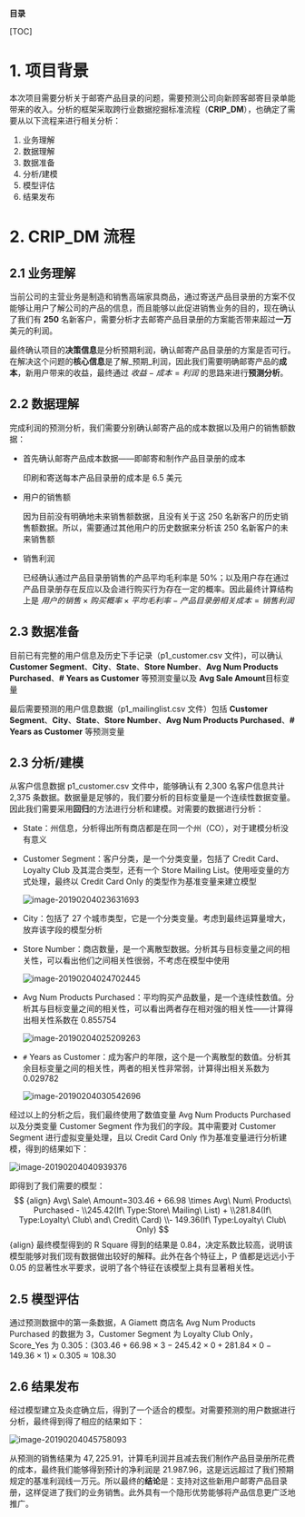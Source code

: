 



**目录**

[TOC]

# 1. 项目背景

本次项目需要分析关于邮寄产品目录的问题，需要预测公司向新顾客邮寄目录单能带来的收入。分析的框架采取跨行业数据挖掘标准流程（**CRIP_DM**），也确定了需要从以下流程来进行相关分析：

1. 业务理解
2. 数据理解
3. 数据准备
4. 分析/建模
5. 模型评估
6. 结果发布

# 2. CRIP_DM 流程

## 2.1 业务理解

当前公司的主营业务是制造和销售高端家具商品，通过寄送产品目录册的方案不仅能够让用户了解公司的产品的信息，而且能够以此促进销售业务的目的，现在确认了我们有 **250** 名新客户，需要分析才去邮寄产品目录册的方案能否带来超过**一万**美元的利润。

最终确认项目的**决策信息**是分析预期利润，确认邮寄产品目录册的方案是否可行。在解决这个问题的**核心信息**是了解_预期_利润，因此我们需要明确邮寄产品的**成本**，新用户带来的收益，最终通过 $收益-成本=利润$ 的思路来进行**预测分析**。

## 2.2 数据理解

完成利润的预测分析，我们需要分别确认邮寄产品的成本数据以及用户的销售额数据：

* 首先确认邮寄产品成本数据——即邮寄和制作产品目录册的成本

  印刷和寄送每本产品目录册的成本是 6.5 美元

* 用户的销售额

  因为目前没有明确地未来销售额数据，且没有关于这 250 名新客户的历史销售额数据。所以，需要通过其他用户的历史数据来分析该 250 名新客户的未来销售额

* 销售利润

  已经确认通过产品目录册销售的产品平均毛利率是 $50\%​$；以及用户存在通过产品目录册存在反应以及会进行购买行为存在一定的概率。因此最终计算结构上是 $用户的销售 \times 购买概率 \times 平均毛利率- 产品目录册相关成本=销售利润​$

## 2.3 数据准备

目前已有完整的用户信息及历史下手记录（p1_customer.csv 文件)，可以确认 **Customer Segment**、**City**、**State**、**Store Number**、**Avg Num Products Purchased**、**# Years as Customer** 等预测变量以及 **Avg Sale Amount**目标变量

最后需要预测的用户信息数据（p1_mailinglist.csv 文件）包括 **Customer Segment**、**City**、**State**、**Store Number**、**Avg Num Products Purchased**、**# Years as Customer** 等预测变量

## 2.3 分析/建模

从客户信息数据 p1_customer.csv 文件中，能够确认有 2,300 名客户信息共计 2,375 条数据。数据量是足够的，我们要分析的目标变量是一个连续性数据变量。因此我们需要采用**回归**的方法进行分析和建模。对需要的数据进行分析：

* State：州信息，分析得出所有商店都是在同一个州（CO），对于建模分析没有意义

* Customer Segment：客户分类，是一个分类变量，包括了 Credit Card、Loyalty Club 及其混合类型，还有一个 Store Mailing List。使用哑变量的方式处理，最终以 Credit Card Only 的类型作为基准变量来建立模型

  ![image-20190204023631693](https://ws4.sinaimg.cn/large/006tNc79gy1fztszljxcvj30f00b4mx6.jpg)

* City：包括了 27 个城市类型，它是一个分类变量。考虑到最终运算量增大，放弃该字段的模型分析

* Store Number：商店数量，是一个离散型数据。分析其与目标变量之间的相关性，可以看出他们之间相关性很弱，不考虑在模型中使用

  ![image-20190204024702445](https://ws4.sinaimg.cn/large/006tNc79gy1fzttagn7pbj30f809jwf5.jpg)

* Avg Num Products Purchased：平均购买产品数量，是一个连续性数值。分析其与目标变量之间的相关性，可以看出两者存在相对强的相关性——计算得出相关性系数在 $0.855754$

  ![image-20190204025209263](https://ws2.sinaimg.cn/large/006tNc79gy1fzttft5z9nj30ek0andgb.jpg)

* `#` Years as Customer：成为客户的年限，这个是一个离散型的数值。分析其余目标变量之间的相关性，两者的相关性非常弱，计算得出相关系数为 $0.029782$

  ![image-20190204030542696](https://ws4.sinaimg.cn/large/006tNc79gy1fztttw78o1j30fq0anq3i.jpg)

经过以上的分析之后，我们最终使用了数值变量 Avg Num Products Purchased 以及分类变量 Customer Segment 作为我们的字段。其中需要对 Customer Segment 进行虚拟变量处理，且以 Credit Card Only 作为基准变量进行分析建模，得到的结果如下：

![image-20190204040939376](https://ws4.sinaimg.cn/large/006tNc79gy1fztvof78w1j30ih0ds3yu.jpg)

即得到了我们需要的模型：
$$ {align}
Avg\ Sale\ Amount=303.46 + 66.98 \times Avg\ Num\ Products\ Purchased - \\245.42(If\ Type:Store\ Mailing\ List) + \\281.84(If\ Type:Loyalty\ Club\ and\ Credit\ Card) \\- 149.36(If\ Type:Loyalty\ Club\ Only)
$$ {align}
最终模型得到的 R Square 得到的结果是 $0.84$，决定系数比较高，说明该模型能够对我们现有数据做出较好的解释。此外在各个特征上，P 值都是远远小于 $0.05$ 的显著性水平要求，说明了各个特征在该模型上具有显著相关性。

## 2.5 模型评估

通过预测数据中的第一条数据，A Giamett 商店名 Avg Num Products Purchased 的数据为 3，Customer Segment 为 Loyalty Club Only，Score_Yes 为 0.305：$(303.46 + 66.98 \times 3 - 245.42 \times 0 + 281.84 \times 0 - 149.36 \times 1)\times0.305 \approx 108.30$

## 2.6 结果发布

经过模型建立及炎症确立后，得到了一个适合的模型。对需要预测的用户数据进行分析，最终得到得了相应的结果如下：

![image-20190204045758093](https://ws2.sinaimg.cn/large/006tNc79gy1fztx2pdst5j30es09fwej.jpg)

从预测的销售结果为 $47,225.91$，计算毛利润并且减去我们制作产品目录册所花费的成本，最终我们能够得到预计的净利润是 $21.987.96$，这是远远超过了我们预期规定的基准利润线一万元。所以最终的**结论**是：支持对这些新用户邮寄产品目录册，这样促进了我们的业务销售。此外具有一个隐形优势能够将产品信息更广泛地推广。